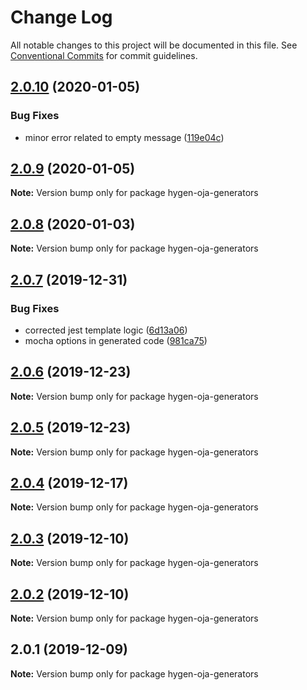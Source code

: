 # Change Log

All notable changes to this project will be documented in this file.
See [Conventional Commits](https://conventionalcommits.org) for commit guidelines.

## [2.0.10](https://github.com/eBay/oja/compare/hygen-oja-generators@2.0.9...hygen-oja-generators@2.0.10) (2020-01-05)


### Bug Fixes

* minor error related to empty message ([119e04c](https://github.com/eBay/oja/commit/119e04c7bcb7d012cb0a12a1a984333cf796ddb8))





## [2.0.9](https://github.com/eBay/oja/compare/hygen-oja-generators@2.0.8...hygen-oja-generators@2.0.9) (2020-01-05)

**Note:** Version bump only for package hygen-oja-generators





## [2.0.8](https://github.com/eBay/oja/compare/hygen-oja-generators@2.0.7...hygen-oja-generators@2.0.8) (2020-01-03)

**Note:** Version bump only for package hygen-oja-generators





## [2.0.7](https://github.com/eBay/oja/compare/hygen-oja-generators@2.0.6...hygen-oja-generators@2.0.7) (2019-12-31)


### Bug Fixes

* corrected jest template logic ([6d13a06](https://github.com/eBay/oja/commit/6d13a06ffaef3e2902bab956c421e6505ca26447))
* mocha options in generated code ([981ca75](https://github.com/eBay/oja/commit/981ca75c000042fbc9abb0f940cb02bf1af34f74))





## [2.0.6](https://github.com/eBay/oja/compare/hygen-oja-generators@2.0.5...hygen-oja-generators@2.0.6) (2019-12-23)

**Note:** Version bump only for package hygen-oja-generators





## [2.0.5](https://github.com/eBay/oja/compare/hygen-oja-generators@2.0.4...hygen-oja-generators@2.0.5) (2019-12-23)

**Note:** Version bump only for package hygen-oja-generators





## [2.0.4](https://github.com/eBay/oja/compare/hygen-oja-generators@2.0.3...hygen-oja-generators@2.0.4) (2019-12-17)

**Note:** Version bump only for package hygen-oja-generators





## [2.0.3](https://github.com/eBay/oja/compare/hygen-oja-generators@2.0.2...hygen-oja-generators@2.0.3) (2019-12-10)

**Note:** Version bump only for package hygen-oja-generators





## [2.0.2](https://github.com/eBay/oja/compare/hygen-oja-generators@2.0.1...hygen-oja-generators@2.0.2) (2019-12-10)

**Note:** Version bump only for package hygen-oja-generators





## 2.0.1 (2019-12-09)

**Note:** Version bump only for package hygen-oja-generators
